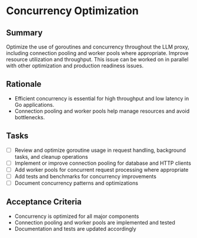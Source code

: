 # Concurrency Optimization

## Summary
Optimize the use of goroutines and concurrency throughout the LLM proxy, including connection pooling and worker pools where appropriate. Improve resource utilization and throughput. This issue can be worked on in parallel with other optimization and production readiness issues.

## Rationale
- Efficient concurrency is essential for high throughput and low latency in Go applications.
- Connection pooling and worker pools help manage resources and avoid bottlenecks.

## Tasks
- [ ] Review and optimize goroutine usage in request handling, background tasks, and cleanup operations
- [ ] Implement or improve connection pooling for database and HTTP clients
- [ ] Add worker pools for concurrent request processing where appropriate
- [ ] Add tests and benchmarks for concurrency improvements
- [ ] Document concurrency patterns and optimizations

## Acceptance Criteria
- Concurrency is optimized for all major components
- Connection pooling and worker pools are implemented and tested
- Documentation and tests are updated accordingly 